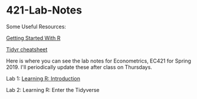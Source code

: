 # 421-Lab-Notes

Some Useful Resources:

[Getting Started With R](https://support.rstudio.com/hc/en-us/articles/201141096-Getting-Started-with-R)

[Tidyr cheatsheet](https://github.com/rstudio/cheatsheets/blob/master/data-import.pdf)


Here is where you can see the lab notes for Econometrics, EC421 for Spring 2019. I'll periodically update these after class on Thursdays.

Lab 1: [Learning R: Introduction](https://github.com/CMLennon/421-Lab-Notes/blob/master/Lab1/Lab-1.md)

Lab 2: Learning R: Enter the Tidyverse
